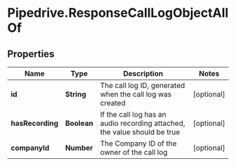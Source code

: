 # Pipedrive.ResponseCallLogObjectAllOf

## Properties

Name | Type | Description | Notes
------------ | ------------- | ------------- | -------------
**id** | **String** | The call log ID, generated when the call log was created | [optional] 
**hasRecording** | **Boolean** | If the call log has an audio recording attached, the value should be true | [optional] 
**companyId** | **Number** | The Company ID of the owner of the call log | [optional] 


